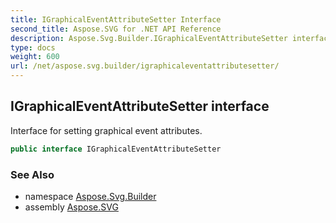 ```yaml
---
title: IGraphicalEventAttributeSetter Interface
second_title: Aspose.SVG for .NET API Reference
description: Aspose.Svg.Builder.IGraphicalEventAttributeSetter interface. Interface for setting graphical event attributes
type: docs
weight: 600
url: /net/aspose.svg.builder/igraphicaleventattributesetter/
---
```

## IGraphicalEventAttributeSetter interface

Interface for setting graphical event attributes.

```csharp
public interface IGraphicalEventAttributeSetter
```

### See Also

* namespace [Aspose.Svg.Builder](../../aspose.svg.builder/)
* assembly [Aspose.SVG](../../)
